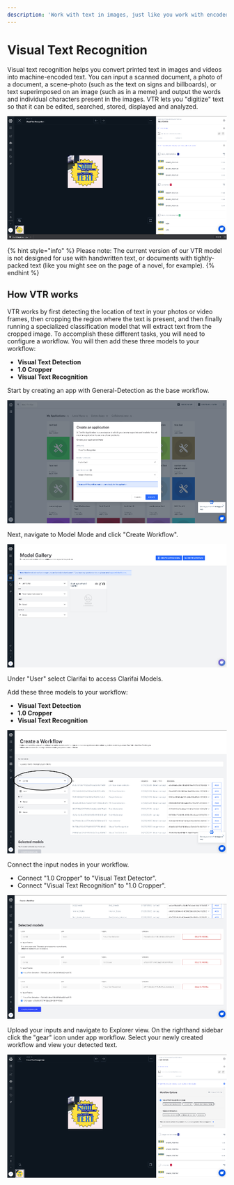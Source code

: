 ```yaml
---
description: 'Work with text in images, just like you work with encoded text.'
---
```


# Visual Text Recognition

Visual text recognition helps you convert printed text in images and videos into machine-encoded text. You can input a scanned document, a photo of a document, a scene-photo \(such as the text on signs and billboards\), or text superimposed on an image \(such as in a meme\) and output the words and individual characters present in the images. VTR lets you "digitize" text so that it can be edited, searched, stored, displayed and analyzed.

![](../../.gitbook/assets/vtr%20%281%29%20%281%29%20%282%29%20%283%29%20%282%29.jpg)

{% hint style="info" %}
Please note: The current version of our VTR model is not designed for use with handwritten text, or documents with tightly-packed text \(like you might see on the page of a novel, for example\).
{% endhint %}

## How VTR works

VTR works by first detecting the location of text in your photos or video frames, then cropping the region where the text is present, and then finally running a specialized classification model that will extract text from the cropped image. To accomplish these different tasks, you will need to configure a workflow. You will then add these three models to your workflow:

* **Visual Text Detection**
* **1.0 Cropper**
* **Visual Text Recognition**

Start by creating an app with General-Detection as the base workflow.

![](../../.gitbook/assets/create_gen_det.jpg)

Next, navigate to Model Mode and click "Create Workflow".

![](../../.gitbook/assets/model_gallery%20%281%29%20%283%29%20%283%29%20%281%29.jpg)

Under "User" select Clarifai to access Clarifai Models.

Add these three models to your workflow:

* **Visual Text Detection**
* **1.0 Cropper**
* **Visual Text Recognition**

![](../../.gitbook/assets/create_wk.jpg)

Connect the input nodes in your workflow.

* Connect "1.0 Cropper" to "Visual Text Detector".
* Connect "Visual Text Recognition" to "1.0 Cropper".

![](../../.gitbook/assets/connect_nodes_str.jpg)

Upload your inputs and navigate to Explorer view. On the righthand sidebar click the "gear" icon under app workflow. Select your newly created workflow and view your detected text.

![](../../.gitbook/assets/workflow_options.jpg)

